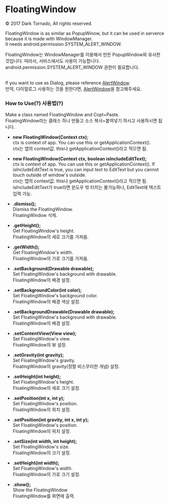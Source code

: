 # FloatingWindow

© 2017 Dark Tornado, All rights reserved.

FloatingWindow is as similar as PopupWinow, but it can be used in serverce because it is made with WindowManager.<br>
It needs android.permission.SYSTEM_ALERT_WINDOW.<br>

FloatingWindow는 WindowManager를 이용해서 만든 PopupWindow와 유사한 것입니다. 따라서, 서비스에서도 사용이 가능합니다.<br>
android.permission.SYSTEM_ALERT_WINDOW 권한이 필요합니다.<br><br>


If you want to use as Dialog, please reference <a href="https://github.com/DarkTornado/AlertWindow">AlertWindow</a>.<br>
만약, 다이얼로그 사용하는 것을 원한다면, <a href="https://github.com/DarkTornado/AlertWindow">AlertWindow</a>을 참고해주세요.


### How to Use(?) 사용법(?)
Make a class named FloatingWindow and Copt+Paste.<br>
FloatingWindow라는 클래스 하나 만들고 소스 복사+붙여넣기 하시고 사용하시면 됩니다.<br>


- <b>new FloatingWindow(Context ctx);</b><br>
ctx is context of app. You can use this or getApplicationContext().<br>
ctx는 앱의 context값. this나 getApplicationContext()라고 적으면 됨.

- <b>new FloatingWindow(Context ctx, boolean isIncludeEditText);</b><br>
ctx is context of app. You can use this or getApplicationContext(). If isIncludeEditText is true, you can input text to EditText but you cannot touch outside of window's outside.<br>
ctx는 앱의 context값. this나 getApplicationContext()라고 적으면 됨. isIncludeEditText가 true라면 윈도우 밖 터치는 불가능하나, EditText에 텍스트 입력 가능.

- <b>.dismiss();</b><br>
Dismiss the FloatingWindow.<br>
FloatingWindow 삭제.

- <b>.getHeight();</b><br>
Get FloatingWindow's height.<br>
FloatingWindow의 세로 크기를 가져옴.

- <b>.getWidth();</b><br>
Get FloatingWindow's width.<br>
FloatingWindow의 가로 크기를 가져옴.

- <b>.setBackground(Drawable drawable);</b><br>
Set FloatingWindow's background with drawable.<br>
FloatingWindow의 배경 설정.

- <b>.setBackgroundColor(int color);</b><br>
Set FloatingWindow's background color.<br>
FloatingWindow의 배경 색상 설정.

- <b>.setBackgroundDrawable(Drawable drawable);</b><br>
Set FloatingWindow's background with drawable.<br>
FloatingWindow의 배경 설정.

- <b>.setContentView(View view);</b><br>
Set FloatingWindow's view.<br>
FloatingWindow의 뷰 설정.

- <b>.setGravity(int gravity);</b><br>
Set FloatingWindow's gravity.<br>
FloatingWindow의 gravity(정렬 비스무리한 개념) 설정.

- <b>.setHeight(int height);</b><br>
Set FloatingWindow's height.<br>
FloatingWindow의 세로 크기 설정.

- <b>.setPosition(int x, int y);</b><br>
Set FloatingWindow's position.<br>
FloatingWindow의 위치 설정.

- <b>.setPosition(int gravity, int x, int y);</b><br>
Set FloatingWindow's position.<br>
FloatingWindow의 위치 설정.

- <b>.setSize(int width, int height);</b><br>
Set FloatingWindow's size.<br>
FloatingWindow의 크기 설정.

- <b>.setHeight(int width);</b><br>
Set FloatingWindow's width.<br>
FloatingWindow의 가로 크기 설정.

- <b>.show();</b><br>
Show the FloatingWindow<br>
FloatingWindow를 화면에 출력.

